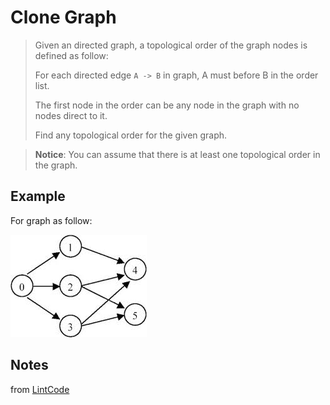 # Clone Graph

> Given an directed graph, a topological order of the graph nodes is defined as follow:
>
> For each directed edge `A -> B` in graph, A must before B in the order list.
>
> The first node in the order can be any node in the graph with no nodes direct to it.
>
> Find any topological order for the given graph.

> __Notice__: You can assume that there is at least one topological order in the graph.

## Example

For graph as follow:

![Image of graph](127_TopologicalSorting.jpeg)

## Notes

from [LintCode](http://www.lintcode.com/en/problem/topological-sorting/)